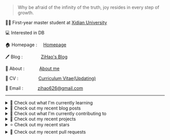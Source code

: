 > Why be afraid of the infinity of the truth, joy resides in every step of growth.

🧑‍🎓 First-year master student at [Xidian University](https://www.xidian.edu.cn/)

💻 Interested in DB

🏠 Homepage : &nbsp;&nbsp;&nbsp;&nbsp;[Homepage](https://zihao256.github.io/ZiHao256.com/)

🖊️ Blog : &nbsp;&nbsp;&nbsp;&emsp;&emsp;&emsp;[ZiHao's Blog](https://zihao256.github.io/)

👤 About : &nbsp;&nbsp;&ensp;&emsp;&emsp;[About me](https://zihao256.github.io/about/)

📄 CV : &nbsp;&emsp;&emsp;&emsp;&emsp;[Curriculum Vitae(Updating)](https://zihao256.github.io/ZiHao256.com/Awesome_CV.pdf)

📮 Email : &emsp;&emsp;&emsp;[zihao626@gmail.com](mailto:zihao626@gmail.com)

---
<details>
<summary>
📓 Check out what I'm currently learning
</summary>

- [ ] CMU15-445(2023FALL)

  - [X] [Project#0: C++ Primer](https://zihao256.github.io/p/6fa5e9a2.html)
  - [X] Homework#1: SQL
  - [X] [Project#1: Buffer Pool Manager](https://zihao256.github.io/p/1c228cd6.html)
  - [X] Homework#2: Storage & Indexes
  - [X] [Project#2: Extendible Hash Index](https://zihao256.github.io/p/517dd8ea.html)

</details>

<details>
<summary>
📜 Check out my recent blog posts
</summary>

- [rustlings](https://zihao256.github.io/p/2acafc61.html) (3 months ago)
- [基于Actix-Web(Rust)和Vue的Web开发记录](https://zihao256.github.io/p/d028ccc3.html) (3 months ago)
- [Project#2: Extendible Hash Index](https://zihao256.github.io/p/517dd8ea.html) (4 months ago)
- [Extendible Hash Table](https://zihao256.github.io/p/76b71367.html) (4 months ago)
- [Project#1: Buffer Pool](https://zihao256.github.io/p/1c228cd6.html) (5 months ago)
</details>

<details>
<summary>
👷 Check out what I'm currently contributing to
</summary>

- [ZiHao256/Gallery](https://github.com/ZiHao256/Gallery) - 图床，存储博客上的图片 (1 month ago)
- [ZiHao256/ZiHao256.github.io](https://github.com/ZiHao256/ZiHao256.github.io) -  (2 months ago)
- [ZiHao256/P2P-Based_Document_Sharing_System](https://github.com/ZiHao256/P2P-Based_Document_Sharing_System) -  (2 months ago)
- [ZiHao256/InfoPlan](https://github.com/ZiHao256/InfoPlan) -  (3 months ago)
- [ZiHao256/ZiHao256.com](https://github.com/ZiHao256/ZiHao256.com) - Alex Ma&#39;s Profile (5 months ago)
</details>

<details>
<summary>
🌱 Check out my recent projects
</summary>

- [ZiHao256/P2P-Based_Document_Sharing_System](https://github.com/ZiHao256/P2P-Based_Document_Sharing_System) - 
- [ZiHao256/InfoPlan](https://github.com/ZiHao256/InfoPlan) - 
- [ZiHao256/BookManagementSystem](https://github.com/ZiHao256/BookManagementSystem) - XDU 3rd_term 程序设计实训
- [ZiHao256/Gallery](https://github.com/ZiHao256/Gallery) - 图床，存储博客上的图片
- [ZiHao256/Code](https://github.com/ZiHao256/Code) - Rust exercises
</details>

<details>
<summary>
⭐ Check out my recent stars
</summary>

- [gee1k/uPic](https://github.com/gee1k/uPic) - 📤uPic is a native, powerful, beautiful and simple picture and file upload tool for macOS. (1 month ago)
- [dtolnay/anyhow](https://github.com/dtolnay/anyhow) - Flexible concrete Error type built on std::error::Error (1 month ago)
- [cmu-db/optd](https://github.com/cmu-db/optd) - CMU-DB&#39;s Cascades optimizer framework (2 months ago)
- [MuiseDestiny/zotero-reference](https://github.com/MuiseDestiny/zotero-reference) - PDF references add-on for Zotero. (2 months ago)
- [AppFlowy-IO/AppFlowy](https://github.com/AppFlowy-IO/AppFlowy) - AppFlowy is an open-source alternative to Notion. You are in charge of your data and customizations. Built with Flutter and Rust. (2 months ago)
</details>

<details>
<summary>
🔨 Check out my recent pull requests
</summary>

- [Fix typo in Chapter 15 Section 05. ](https://github.com/rust-lang/book/pull/3772) on [rust-lang/book](https://github.com/rust-lang/book) (3 months ago)
- [Fix the typo in the class TASK declaration in task.h: TASKS -&gt; TASK](https://github.com/yongwen/columbia/pull/3) on [yongwen/columbia](https://github.com/yongwen/columbia) (11 months ago)
- [Login](https://github.com/ZiHao256/vue_travelbooking/pull/1) on [ZiHao256/vue_travelbooking](https://github.com/ZiHao256/vue_travelbooking) (2 years ago)
</details>
